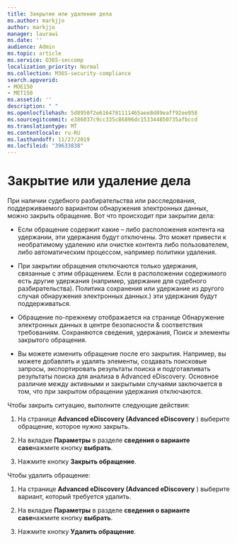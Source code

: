```yaml
---
title: Закрытие или удаление дела
ms.author: markjjo
author: markjjo
manager: laurawi
ms.date: ''
audience: Admin
ms.topic: article
ms.service: O365-seccomp
localization_priority: Normal
ms.collection: M365-security-compliance
search.appverid:
- MOE150
- MET150
ms.assetid: ''
description: " "
ms.openlocfilehash: 5d8950f2e6164781111465aee8d89eaff92ee958
ms.sourcegitcommit: e386037c9cc335c86896dc153344850735afbccd
ms.translationtype: MT
ms.contentlocale: ru-RU
ms.lasthandoff: 11/27/2019
ms.locfileid: "39633838"
---
```

# <a name="close-or-delete-a-case"></a>Закрытие или удаление дела

При наличии судебного разбирательства или расследования, поддерживаемого вариантом обнаружения электронных данных, можно закрыть обращение. Вот что происходит при закрытии дела:

- Если обращение содержит какие – либо расположения контента на удержании, эти удержания будут отключены. Это может привести к необратимому удалению или очистке контента либо пользователем, либо автоматическим процессом, например политики удаления.

- При закрытии обращения отключаются только удержания, связанные с этим обращением. Если в расположении содержимого есть другие удержания (например, удержание для судебного разбирательства). Политика сохранения или удержание из другого случая обнаружения электронных данных.) эти удержания будут поддерживаться.

- Обращение по-прежнему отображается на странице Обнаружение электронных данных в центре безопасности & соответствия требованиям. Сохраняются сведения, удержания, Поиск и элементы закрытого обращения.

- Вы можете изменить обращение после его закрытия. Например, вы можете добавлять и удалять элементы, создавать поисковые запросы, экспортировать результаты поиска и подготавливать результаты поиска для анализа в Advanced eDiscovery. Основное различие между активными и закрытыми случаями заключается в том, что при закрытом обращении удержания отключаются.

Чтобы закрыть ситуацию, выполните следующие действия:

1. На странице **Advanced eDiscovery (Advanced eDiscovery** ) выберите обращение, которое нужно закрыть.

2. На вкладке **Параметры** в разделе **сведения о варианте case**нажмите кнопку **выбрать**.

3. Нажмите кнопку **Закрыть обращение**.

Чтобы удалить обращение:

1. На странице **Advanced eDiscovery (Advanced eDiscovery** ) выберите вариант, который требуется удалить.

2. На вкладке **Параметры** в разделе **сведения о варианте case**нажмите кнопку **выбрать**.

3. Нажмите кнопку **Удалить обращение**. 
